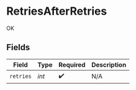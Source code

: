 # RetriesAfterRetries

OK


## Fields

| Field              | Type               | Required           | Description        |
| ------------------ | ------------------ | ------------------ | ------------------ |
| `retries`          | *int*              | :heavy_check_mark: | N/A                |